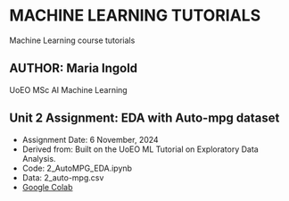 # MACHINE LEARNING TUTORIALS

Machine Learning course tutorials  

## AUTHOR: Maria Ingold

UoEO MSc AI Machine Learning  

## Unit 2 Assignment: EDA with Auto-mpg dataset

* Assignment Date: 6 November, 2024
* Derived from: Built on the UoEO ML Tutorial on Exploratory Data Analysis.
* Code: 2_AutoMPG_EDA.ipynb
* Data: 2_auto-mpg.csv
* [Google Colab](https://colab.research.google.com/github/mariaingold/MachineLearningTutorials/blob/main/2_AutoMPG_EDA.ipynb)
